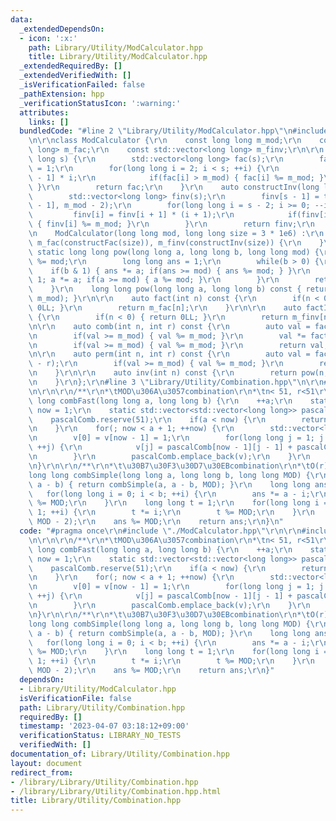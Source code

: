 ```yaml
---
data:
  _extendedDependsOn:
  - icon: ':x:'
    path: Library/Utility/ModCalculator.hpp
    title: Library/Utility/ModCalculator.hpp
  _extendedRequiredBy: []
  _extendedVerifiedWith: []
  _isVerificationFailed: false
  _pathExtension: hpp
  _verificationStatusIcon: ':warning:'
  attributes:
    links: []
  bundledCode: "#line 2 \"Library/Utility/ModCalculator.hpp\"\n#include <vector>\r\
    \n\r\nclass ModCalculator {\r\n    const long long m_mod;\r\n    const std::vector<long\
    \ long> m_fac;\r\n    const std::vector<long long> m_finv;\r\n\r\n    auto constructFac(long\
    \ long s) {\r\n        std::vector<long long> fac(s);\r\n        fac[0] = fac[1]\
    \ = 1;\r\n        for(long long i = 2; i < s; ++i) {\r\n            fac[i] = fac[i\
    \ - 1] * i;\r\n            if(fac[i] > m_mod) { fac[i] %= m_mod; }\r\n       \
    \ }\r\n        return fac;\r\n    }\r\n    auto constructInv(long long s) {\r\n\
    \        std::vector<long long> finv(s);\r\n        finv[s - 1] = this->pow(m_fac[s\
    \ - 1], m_mod - 2);\r\n        for(long long i = s - 2; i >= 0; --i) {\r\n   \
    \         finv[i] = finv[i + 1] * (i + 1);\r\n            if(finv[i] > m_mod)\
    \ { finv[i] %= m_mod; }\r\n        }\r\n        return finv;\r\n    }\r\npublic:\r\
    \n    ModCalculator(long long mod, long long size = 3 * 1e6) :\r\n        m_mod(mod),\
    \ m_fac(constructFac(size)), m_finv(constructInv(size)) {\r\n    }\r\n\r\n   \
    \ static long long pow(long long a, long long b, long long mod) {\r\n        a\
    \ %= mod;\r\n        long long ans = 1;\r\n        while(b > 0) {\r\n        \
    \    if(b & 1) { ans *= a; if(ans >= mod) { ans %= mod; } }\r\n            b >>=\
    \ 1; a *= a; if(a >= mod) { a %= mod; }\r\n        }\r\n        return ans;\r\n\
    \    }\r\n    long long pow(long long a, long long b) const { return pow(a, b,\
    \ m_mod); }\r\n\r\n    auto fact(int n) const {\r\n        if(n < 0) { return\
    \ 0LL; }\r\n        return m_fac[n];\r\n    }\r\n\r\n    auto factInv(int n) const\
    \ {\r\n        if(n < 0) { return 0LL; }\r\n        return m_finv[n];\r\n    }\r\
    \n\r\n    auto comb(int n, int r) const {\r\n        auto val = fact(n) * factInv(r);\r\
    \n        if(val >= m_mod) { val %= m_mod; }\r\n        val *= factInv(n - r);\r\
    \n        if(val >= m_mod) { val %= m_mod; }\r\n        return val;\r\n    }\r\
    \n\r\n    auto perm(int n, int r) const {\r\n        auto val = fact(n) * factInv(n\
    \ - r);\r\n        if(val >= m_mod) { val %= m_mod; }\r\n        return val;\r\
    \n    }\r\n\r\n    auto inv(int n) const {\r\n        return pow(n, m_mod - 2);\r\
    \n    }\r\n};\r\n#line 3 \"Library/Utility/Combination.hpp\"\n\r\n#line 5 \"Library/Utility/Combination.hpp\"\
    \n\r\n\r\n/**\r\n*\tMOD\u306A\u3057combination\r\n*\tn< 51, r<51\r\n*/\r\nlong\
    \ long combFast(long long a, long long b) {\r\n    ++a;\r\n    static long long\
    \ now = 1;\r\n    static std::vector<std::vector<long long>> pascalComb(1);\r\n\
    \    pascalComb.reserve(51);\r\n    if(a < now) {\r\n        return pascalComb[a][b];\r\
    \n    }\r\n    for(; now < a + 1; ++now) {\r\n        std::vector<long long> v(now);\r\
    \n        v[0] = v[now - 1] = 1;\r\n        for(long long j = 1; j < now - 1;\
    \ ++j) {\r\n            v[j] = pascalComb[now - 1][j - 1] + pascalComb[now - 1][j];\r\
    \n        }\r\n        pascalComb.emplace_back(v);\r\n    }\r\n    return pascalComb[a][b];\r\
    \n}\r\n\r\n/**\r\n*\t\u30B7\u30F3\u30D7\u30EBcombination\r\n*\tO(r)\r\n*/\r\n\
    long long combSimple(long long a, long long b, long long MOD) {\r\n    if(b >\
    \ a - b) { return combSimple(a, a - b, MOD); }\r\n    long long ans = 1;\r\n \
    \   for(long long i = 0; i < b; ++i) {\r\n        ans *= a - i;\r\n        ans\
    \ %= MOD;\r\n    }\r\n    long long t = 1;\r\n    for(long long i = 1; i < b +\
    \ 1; ++i) {\r\n        t *= i;\r\n        t %= MOD;\r\n    }\r\n    ans *= calc.pow(t,\
    \ MOD - 2);\r\n    ans %= MOD;\r\n    return ans;\r\n}\n"
  code: "#pragma once\r\n#include \"./ModCalculator.hpp\"\r\n\r\n#include <vector>\r\
    \n\r\n\r\n/**\r\n*\tMOD\u306A\u3057combination\r\n*\tn< 51, r<51\r\n*/\r\nlong\
    \ long combFast(long long a, long long b) {\r\n    ++a;\r\n    static long long\
    \ now = 1;\r\n    static std::vector<std::vector<long long>> pascalComb(1);\r\n\
    \    pascalComb.reserve(51);\r\n    if(a < now) {\r\n        return pascalComb[a][b];\r\
    \n    }\r\n    for(; now < a + 1; ++now) {\r\n        std::vector<long long> v(now);\r\
    \n        v[0] = v[now - 1] = 1;\r\n        for(long long j = 1; j < now - 1;\
    \ ++j) {\r\n            v[j] = pascalComb[now - 1][j - 1] + pascalComb[now - 1][j];\r\
    \n        }\r\n        pascalComb.emplace_back(v);\r\n    }\r\n    return pascalComb[a][b];\r\
    \n}\r\n\r\n/**\r\n*\t\u30B7\u30F3\u30D7\u30EBcombination\r\n*\tO(r)\r\n*/\r\n\
    long long combSimple(long long a, long long b, long long MOD) {\r\n    if(b >\
    \ a - b) { return combSimple(a, a - b, MOD); }\r\n    long long ans = 1;\r\n \
    \   for(long long i = 0; i < b; ++i) {\r\n        ans *= a - i;\r\n        ans\
    \ %= MOD;\r\n    }\r\n    long long t = 1;\r\n    for(long long i = 1; i < b +\
    \ 1; ++i) {\r\n        t *= i;\r\n        t %= MOD;\r\n    }\r\n    ans *= calc.pow(t,\
    \ MOD - 2);\r\n    ans %= MOD;\r\n    return ans;\r\n}"
  dependsOn:
  - Library/Utility/ModCalculator.hpp
  isVerificationFile: false
  path: Library/Utility/Combination.hpp
  requiredBy: []
  timestamp: '2023-04-07 03:18:12+09:00'
  verificationStatus: LIBRARY_NO_TESTS
  verifiedWith: []
documentation_of: Library/Utility/Combination.hpp
layout: document
redirect_from:
- /library/Library/Utility/Combination.hpp
- /library/Library/Utility/Combination.hpp.html
title: Library/Utility/Combination.hpp
---
```


